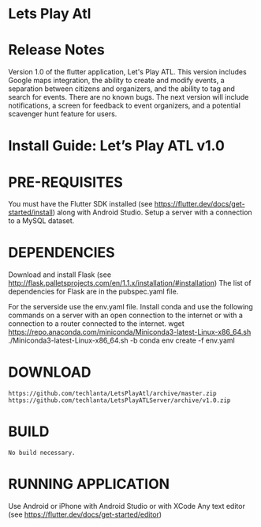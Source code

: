 # Lets Play Atl

# Release Notes
Version 1.0 of the flutter application, Let's Play ATL. This version includes Google maps integration, the ability to create and modify events, a separation between citizens and organizers, and the ability to tag and search for events. There are no known bugs. The next version will include notifications, a screen for feedback to event organizers, and a potential scavenger hunt feature for users.

# Install Guide: Let’s Play ATL v1.0
# PRE-REQUISITES
You must have the Flutter SDK installed (see https://flutter.dev/docs/get-started/install) along with Android Studio. Setup a server with a connection to a MySQL dataset.
# DEPENDENCIES
Download and install Flask (see http://flask.palletsprojects.com/en/1.1.x/installation/#installation)
The list of dependencies for Flask are in the pubspec.yaml file.
 
For the serverside use the env.yaml file. Install conda and use the following commands on a server with an open connection to the internet or with a connection to a router connected to the internet.
wget https://repo.anaconda.com/miniconda/Miniconda3-latest-Linux-x86_64.sh
 ./Miniconda3-latest-Linux-x86_64.sh -b
 conda env create -f env.yaml
# DOWNLOAD
	https://github.com/techlanta/LetsPlayAtl/archive/master.zip
	https://github.com/techlanta/LetsPlayATLServer/archive/v1.0.zip
# BUILD
	No build necessary.
# RUNNING APPLICATION
  Use Android or iPhone with Android Studio or with XCode
	Any text editor (see https://flutter.dev/docs/get-started/editor)
